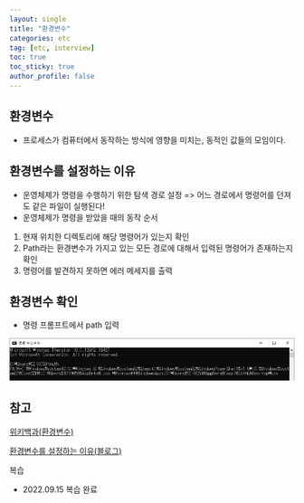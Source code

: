 ```yaml
---
layout: single
title: "환경변수"
categories: etc
tag: [etc, interview]
toc: true
toc_sticky: true
author_profile: false
---
```

## 환경변수

* 프로세스가 컴퓨터에서 동작하는 방식에 영향을 미치는, 동적인 값들의 모임이다.



## 환경변수를 설정하는 이유

* 운영체제가 명령을 수행하기 위한 탐색 경로 설정 => 어느 경로에서 명령어를 던져도 같은 파일이 실행된다!
* 운영체제가 명령을 받았을 때의 동작 순서

1. 현재 위치한 디렉토리에 해당 명령어가 있는지 확인
2. Path라는 환경변수가 가지고 있는 모든 경로에 대해서 입력된 명령어가 존재하는지 확인 
3. 명령어를 발견하지 못하면 에러 메세지를 출력



## 환경변수 확인

* 명령 프롬프트에서 path 입력

![image-20220721091012991](../../images/2022-07-21-환경변수/image-20220721091012991.png)



## 참고

<a href="https://ko.wikipedia.org/wiki/%ED%99%98%EA%B2%BD_%EB%B3%80%EC%88%98" target="_blank">위키백과(환경변수)</a>

<a href="https://www.lifencoding.com/software/26?p=1" target="_blank">환경변수를 설정하는 이유(블로그)</a>



복습

* 2022.09.15 복습 완료
